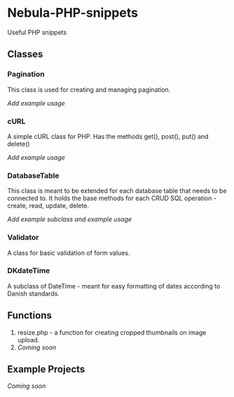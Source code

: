 # Nebula-PHP-snippets
Useful PHP snippets

## Classes
### Pagination
This class is used for creating and managing pagination.

*Add example usage*

### cURL
A simple cURL class for PHP. Has the methods get(), post(), put() and delete()

*Add example usage*

### DatabaseTable
This class is meant to be extended for each database table that needs to be connected to. It holds the base methods for each CRUD SQL operation - create, read, update, delete.

*Add example subclass and example usage*

### Validator
A class for basic validation of form values.

### DKdateTime
A subclass of DateTime - meant for easy formatting of dates according to Danish standards.

## Functions
1. resize.php - a function for creating cropped thumbnails on image upload.
2. *Coming soon*

## Example Projects
*Coming soon*
